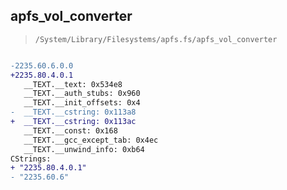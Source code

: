 ## apfs_vol_converter

> `/System/Library/Filesystems/apfs.fs/apfs_vol_converter`

```diff

-2235.60.6.0.0
+2235.80.4.0.1
   __TEXT.__text: 0x534e8
   __TEXT.__auth_stubs: 0x960
   __TEXT.__init_offsets: 0x4
-  __TEXT.__cstring: 0x113a8
+  __TEXT.__cstring: 0x113ac
   __TEXT.__const: 0x168
   __TEXT.__gcc_except_tab: 0x4ec
   __TEXT.__unwind_info: 0xb64
CStrings:
+ "2235.80.4.0.1"
- "2235.60.6"

```
